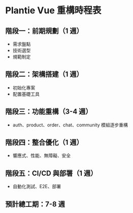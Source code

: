 # Plantie Vue 重構時程表

## 階段一：前期規劃（1 週）
- 需求盤點
- 技術選型
- 規範制定

## 階段二：架構搭建（1 週）
- 初始化專案
- 配置基礎工具

## 階段三：功能重構（3-4 週）
- auth、product、order、chat、community 模組逐步重構

## 階段四：整合優化（1 週）
- 響應式、性能、無障礙、安全

## 階段五：CI/CD 與部署（1 週）
- 自動化測試、E2E、部署

## 預計總工期：7-8 週 